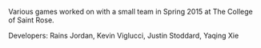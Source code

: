 Various games worked on with a small team in Spring 2015 at The College of Saint Rose.

Developers: Rains Jordan, Kevin Viglucci, Justin Stoddard, Yaqing Xie
